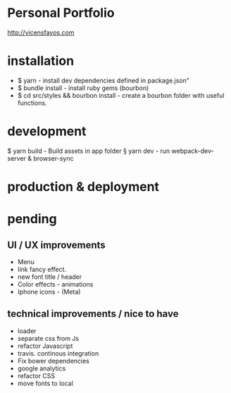 # Personal Portfolio

http://vicensfayos.com

# installation

* $ yarn - install dev dependencies defined in package.json"
* $ bundle install - install ruby gems (bourbon)
* $ cd src/styles && bourbon install - create a bourbon folder with useful functions.

# development

$ yarn build - Build assets in app folder
§ yarn dev - run webpack-dev-server & browser-sync 

# production & deployment

# pending 

## UI / UX improvements

* Menu
* link fancy effect. 
* new font title / header
* Color effects - animations
* Iphone icons - (Meta)

## technical improvements / nice to have

* loader
* separate css from Js
* refactor Javascript
* travis. continous integration
* Fix bower dependencies
* google analytics
* refactor CSS
* move fonts to local






